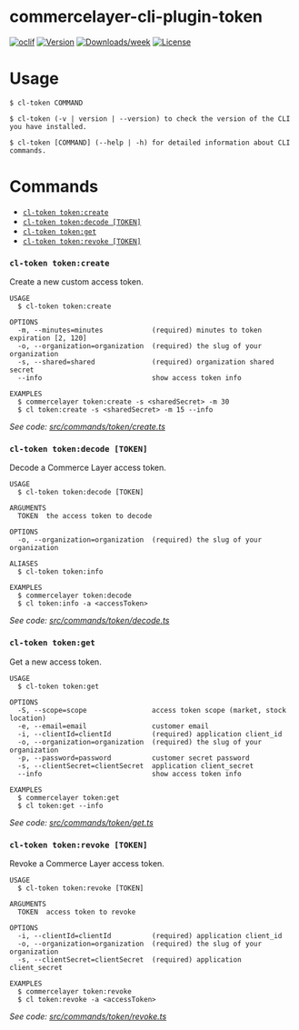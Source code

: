 commercelayer-cli-plugin-token
==============================



[![oclif](https://img.shields.io/badge/cli-oclif-brightgreen.svg)](https://oclif.io)
[![Version](https://img.shields.io/npm/v/commercelayer-cli-plugin-token.svg)](https://npmjs.org/package/commercelayer-cli-plugin-token)
[![Downloads/week](https://img.shields.io/npm/dw/commercelayer-cli-plugin-token.svg)](https://npmjs.org/package/commercelayer-cli-plugin-token)
[![License](https://img.shields.io/npm/l/commercelayer-cli-plugin-token.svg)](https://github.com/pviti/commercelayer-cli-plugin-token/blob/master/package.json)

<!-- toc -->


<!-- tocstop -->
# Usage
<!-- usage -->

```sh-session
$ cl-token COMMAND

$ cl-token (-v | version | --version) to check the version of the CLI you have installed.

$ cl-token [COMMAND] (--help | -h) for detailed information about CLI commands.
```
<!-- usagestop -->
# Commands
<!-- commands -->

* [`cl-token token:create`](#cl-token-tokencreate)
* [`cl-token token:decode [TOKEN]`](#cl-token-tokendecode-token)
* [`cl-token token:get`](#cl-token-tokenget)
* [`cl-token token:revoke [TOKEN]`](#cl-token-tokenrevoke-token)

### `cl-token token:create`

Create a new custom access token.

```
USAGE
  $ cl-token token:create

OPTIONS
  -m, --minutes=minutes            (required) minutes to token expiration [2, 120]
  -o, --organization=organization  (required) the slug of your organization
  -s, --shared=shared              (required) organization shared secret
  --info                           show access token info

EXAMPLES
  $ commercelayer token:create -s <sharedSecret> -m 30
  $ cl token:create -s <sharedSecret> -m 15 --info
```

_See code: [src/commands/token/create.ts](https://github.com/commercelayer/commercelayer-cli-plugin-token/blob/main/src/commands/token/create.ts)_

### `cl-token token:decode [TOKEN]`

Decode a Commerce Layer access token.

```
USAGE
  $ cl-token token:decode [TOKEN]

ARGUMENTS
  TOKEN  the access token to decode

OPTIONS
  -o, --organization=organization  (required) the slug of your organization

ALIASES
  $ cl-token token:info

EXAMPLES
  $ commercelayer token:decode
  $ cl token:info -a <accessToken>
```

_See code: [src/commands/token/decode.ts](https://github.com/commercelayer/commercelayer-cli-plugin-token/blob/main/src/commands/token/decode.ts)_

### `cl-token token:get`

Get a new access token.

```
USAGE
  $ cl-token token:get

OPTIONS
  -S, --scope=scope                access token scope (market, stock location)
  -e, --email=email                customer email
  -i, --clientId=clientId          (required) application client_id
  -o, --organization=organization  (required) the slug of your organization
  -p, --password=password          customer secret password
  -s, --clientSecret=clientSecret  application client_secret
  --info                           show access token info

EXAMPLES
  $ commercelayer token:get
  $ cl token:get --info
```

_See code: [src/commands/token/get.ts](https://github.com/commercelayer/commercelayer-cli-plugin-token/blob/main/src/commands/token/get.ts)_

### `cl-token token:revoke [TOKEN]`

Revoke a Commerce Layer access token.

```
USAGE
  $ cl-token token:revoke [TOKEN]

ARGUMENTS
  TOKEN  access token to revoke

OPTIONS
  -i, --clientId=clientId          (required) application client_id
  -o, --organization=organization  (required) the slug of your organization
  -s, --clientSecret=clientSecret  (required) application client_secret

EXAMPLES
  $ commercelayer token:revoke
  $ cl token:revoke -a <accessToken>
```

_See code: [src/commands/token/revoke.ts](https://github.com/commercelayer/commercelayer-cli-plugin-token/blob/main/src/commands/token/revoke.ts)_
<!-- commandsstop -->
